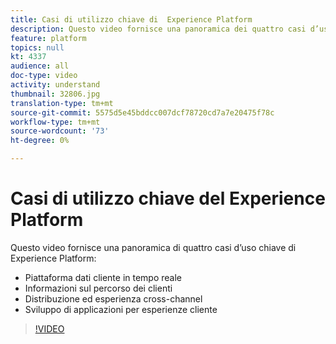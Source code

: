 ```yaml
---
title: Casi di utilizzo chiave di  Experience Platform
description: Questo video fornisce una panoramica dei quattro casi d’uso chiave di Adobe Experience Platform&mdash;piattaforma dati cliente in tempo reale, intelligence del percorso cliente, esperienza di consegna e tra canali e sviluppo di applicazioni per esperienze cliente.
feature: platform
topics: null
kt: 4337
audience: all
doc-type: video
activity: understand
thumbnail: 32806.jpg
translation-type: tm+mt
source-git-commit: 5575d5e45bddcc007dcf78720cd7a7e20475f78c
workflow-type: tm+mt
source-wordcount: '73'
ht-degree: 0%

---
```



# Casi di utilizzo chiave del Experience Platform 

Questo video fornisce una panoramica di quattro casi d’uso chiave di  Experience Platform:

* Piattaforma dati cliente in tempo reale
* Informazioni sul percorso dei clienti
* Distribuzione ed esperienza cross-channel
* Sviluppo di applicazioni per esperienze cliente

>[!VIDEO](https://video.tv.adobe.com/v/32806?quality=12&learn=on)